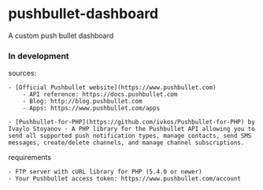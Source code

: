 # pushbullet-dashboard
A custom push bullet dashboard

### In development

sources:

    - [Official Pushbullet website](https://www.pushbullet.com)
        - API reference: https://docs.pushbullet.com
        - Blog: http://blog.pushbullet.com
        - Apps: https://www.pushbullet.com/apps
        
    - [Pushbullet-for-PHP](https://github.com/ivkos/Pushbullet-for-PHP) by Ivaylo Stoyanov - A PHP library for the Pushbullet API allowing you to send all supported push notification types, manage contacts, send SMS messages, create/delete channels, and manage channel subscriptions.
    
requirements

    - FTP server with cURL library for PHP (5.4.0 or newer)
    - Your Pushbullet access token: https://www.pushbullet.com/account
